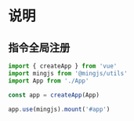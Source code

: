 # 说明

## 指令全局注册

```ts
import { createApp } from 'vue'
import mingjs from '@mingjs/utils'
import App from './App'

const app = createApp(App)

app.use(mingjs).mount('#app')
```
